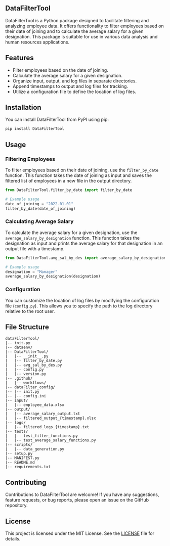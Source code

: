## DataFilterTool

DataFilterTool is a Python package designed to facilitate filtering and analyzing employee data. It offers functionality to filter employees based on their date of joining and to calculate the average salary for a given designation. This package is suitable for use in various data analysis and human resources applications.

## Features

- Filter employees based on the date of joining.
- Calculate the average salary for a given designation.
- Organize input, output, and log files in separate directories.
- Append timestamps to output and log files for tracking.
- Utilize a configuration file to define the location of log files.

## Installation

You can install DataFilterTool from PyPI using pip:

```bash
pip install DataFilterTool
```

## Usage

### Filtering Employees

To filter employees based on their date of joining, use the `filter_by_date` function. This function takes the date of joining as input and saves the filtered list of employees in a new file in the output directory.

```python
from DataFilterTool.filter_by_date import filter_by_date

# Example usage
date_of_joining = "2022-01-01"
filter_by_date(date_of_joining)
```

### Calculating Average Salary

To calculate the average salary for a given designation, use the `average_salary_by_designation` function. This function takes the designation as input and prints the average salary for that designation in an output file with a timestamp.

```python
from DataFilterTool.avg_sal_by_des import average_salary_by_designation

# Example usage
designation = "Manager"
average_salary_by_designation(designation)
```

### Configuration

You can customize the location of log files by modifying the configuration file (`config.py`). This allows you to specify the path to the log directory relative to the root user.

## File Structure

```
dataFilterTool/
|-- init.py
|-- dataenv/
|-- DataFilterTool/
|   |-- __init__.py
|   |-- filter_by_date.py
|   |-- avg_sal_by_des.py
|   |-- config.py
|   |-- version.py
|-- .github/
|   |-- workflows/
|-- dataFilter_config/
|-- |-- init.py
|-- |-- config.ini
|-- input/
|   |-- employee_data.xlsx 
|-- output/
|   |-- average_salary_output.txt
|   |-- filtered_output_{timestamp}.xlsx
|-- logs/
|   |-- filtered_logs_{timestamp}.txt
|-- tests/
|   |-- test_filter_functions.py
|   |-- test_average_salary_functions.py
|-- scripts/
|   |-- data_generation.py
|-- setup.py
|-- MANIFEST.py
|-- README.md
|-- requirements.txt
```

## Contributing

Contributions to DataFilterTool are welcome! If you have any suggestions, feature requests, or bug reports, please open an issue on the GitHub repository.

## License

This project is licensed under the MIT License. See the [LICENSE](LICENSE) file for details.
